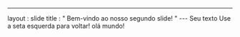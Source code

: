 ---
 layout : slide 
title : " Bem-vindo ao nosso segundo slide! " 
--- Seu texto Use a seta esquerda para voltar!
olá mundo!
